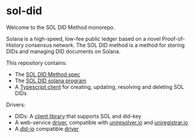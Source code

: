 # sol-did

Welcome to the SOL DID Method monorepo.

Solana is a high-speed, low-fee public ledger based on a novel Proof-of-History consensus network.
The SOL DID method is a method for storing DIDs and managing DID documents on Solana.

This repository contains:

- The [SOL DID Method spec](https://identity-com.github.io/sol-did/did-method-spec.html)
- The [SOL DID solana program](/program)
- A [Typescript client](/client) for creating, updating, resolving and deleting SOL DIDs

Drivers:
- DIDs: A [client library](drivers/dids) that supports SOL and did-key 
- A web-service [driver](drivers/uniresolver), compatible with [uniresolver.io](unresolver.io) and [uniregistrar.io](uniregistrar.io)
- A [did-io](https://github.com/digitalbazaar/did-io) compatible [driver](driver/did-io)
